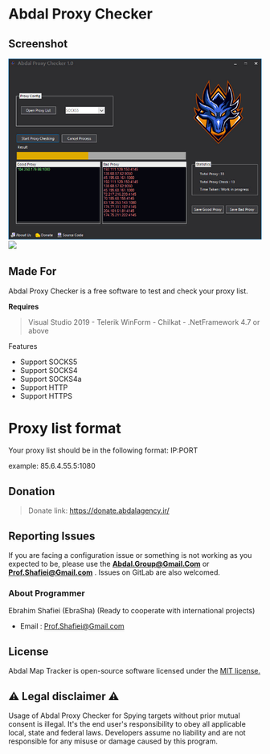 # Abdal Proxy Checker



## Screenshot

![](abdal-proxy-checker.jpg)
![](https://github.com/abdal-security-group/abdal-ftp-bruteforce/blob/main/img/abdal-proxy-checker.jpg)




## Made For

Abdal Proxy Checker is a free software to test and check your proxy list.


**Requires**
> Visual Studio 2019 - Telerik WinForm - Chilkat - .NetFramework 4.7 or above
>


Features

- Support SOCKS5
- Support SOCKS4
- Support SOCKS4a
- Support HTTP
- Support HTTPS
 
# Proxy list format
Your proxy list should be in the following format:
IP:PORT

example: 85.6.4.55.5:1080


## Donation
> Donate link: https://donate.abdalagency.ir/


## Reporting Issues

If you are facing a configuration issue or something is not working as you expected to be, please use the **Abdal.Group@Gmail.Com** or **Prof.Shafiei@Gmail.com** . Issues on GitLab are also welcomed.




### About Programmer
Ebrahim Shafiei (EbraSha) (Ready to cooperate with international projects)
- Email : Prof.Shafiei@Gmail.com


## License
Abdal Map Tracker is open-source software licensed under the [MIT license.](https://choosealicense.com/licenses/mit/)


## ⚠️ Legal disclaimer ⚠️

Usage of Abdal Proxy Checker for Spying targets without prior mutual consent is illegal. It's the end user's responsibility to obey all applicable local, state and federal laws. Developers assume no liability and are not responsible for any misuse or damage caused by this program.



